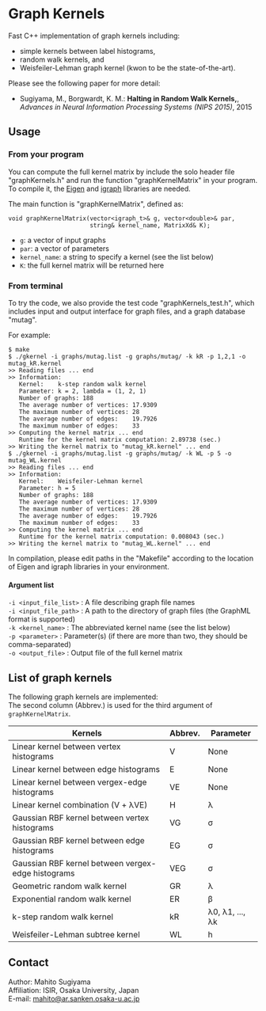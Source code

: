 # Graph Kernels
Fast C++ implementation of graph kernels including:
* simple kernels between label histograms,
* random walk kernels, and
* Weisfeiler-Lehman graph kernel (kwon to be the state-of-the-art).

Please see the following paper for more detail:
* Sugiyama, M., Borgwardt, K. M.: **Halting in Random Walk Kernels,**, *Advances in Neural Information Processing Systems (NIPS 2015)*, 2015

## Usage
### From your program
You can compute the full kernel matrix by include the solo header file "graphKernels.h" and run the function "graphKernelMatrix" in your program.
To compile it, the [Eigen](http://eigen.tuxfamily.org) and [igraph](http://igraph.org/c/) libraries are needed.

The main function is "graphKernelMatrix", defined as:
```
void graphKernelMatrix(vector<igraph_t>& g, vector<double>& par,
                       string& kernel_name, MatrixXd& K);
```
* `g`: a vector of input graphs
* `par`: a vector of parameters
* `kernel_name`: a string to specify a kernel (see the list below)
* `K`: the full kernel matrix will be returned here

### From terminal
To try the code, we also provide the test code "graphKernels_test.h", which includes input and output interface for graph files, and a graph database "mutag".

For example:
```
$ make
$ ./gkernel -i graphs/mutag.list -g graphs/mutag/ -k kR -p 1,2,1 -o mutag_kR.kernel
>> Reading files ... end
>> Information:
   Kernel:    k-step random walk kernel
   Parameter: k = 2, lambda = (1, 2, 1)
   Number of graphs: 188
   The average number of vertices: 17.9309
   The maximum number of vertices: 28
   The average number of edges:    19.7926
   The maximum number of edges:    33
>> Computing the kernel matrix ... end
   Runtime for the kernel matrix computation: 2.89738 (sec.)
>> Writing the kernel matrix to "mutag_kR.kernel" ... end
$ ./gkernel -i graphs/mutag.list -g graphs/mutag/ -k WL -p 5 -o mutag_WL.kernel
>> Reading files ... end
>> Information:
   Kernel:    Weisfeiler-Lehman kernel
   Parameter: h = 5
   Number of graphs: 188
   The average number of vertices: 17.9309
   The maximum number of vertices: 28
   The average number of edges:    19.7926
   The maximum number of edges:    33
>> Computing the kernel matrix ... end
   Runtime for the kernel matrix computation: 0.008043 (sec.)
>> Writing the kernel matrix to "mutag_WL.kernel" ... end
```
In compilation, please edit paths in the "Makefile" according to the location of Eigen and igraph libraries in your environment.

#### Argument list

  `-i <input_file_list>` : A file describing graph file names  
  `-i <input_file_path>` : A path to the directory of graph files (the GraphML format is supported)  
  `-k <kernel_name>` : The abbreviated kernel name (see the list below)  
  `-p <parameter>` : Parameter(s) (if there are more than two, they should be comma-separated)  
  `-o <output_file>` : Output file of the full kernel matrix




## List of graph kernels
The following graph kernels are implemented:  
The second column (Abbrev.) is used for the third argument of `graphKernelMatrix`.

Kernels                                            | Abbrev. | Parameter
-------------------------------------------------- | ------- | ---------
Linear kernel between vertex histograms            |       V | None
Linear kernel between edge histograms              |       E | None
Linear kernel between vergex-edge histograms       |      VE | None
Linear kernel combination (V + &#955;VE)           |       H | &#955;
Gaussian RBF kernel between vertex histograms      |      VG | &#963;
Gaussian RBF kernel between edge histograms        |      EG | &#963;
Gaussian RBF kernel between vergex-edge histograms |     VEG | &#963;
Geometric random walk kernel                       |      GR | &#955;
Exponential random walk kernel                     |      ER | &#946;
k-step random walk kernel                          |      kR | &#955;0, &#955;1, ..., &#955;k
Weisfeiler-Lehman subtree kernel                   |      WL | h

## Contact
Author: Mahito Sugiyama  
Affiliation: ISIR, Osaka University, Japan  
E-mail: mahito@ar.sanken.osaka-u.ac.jp
